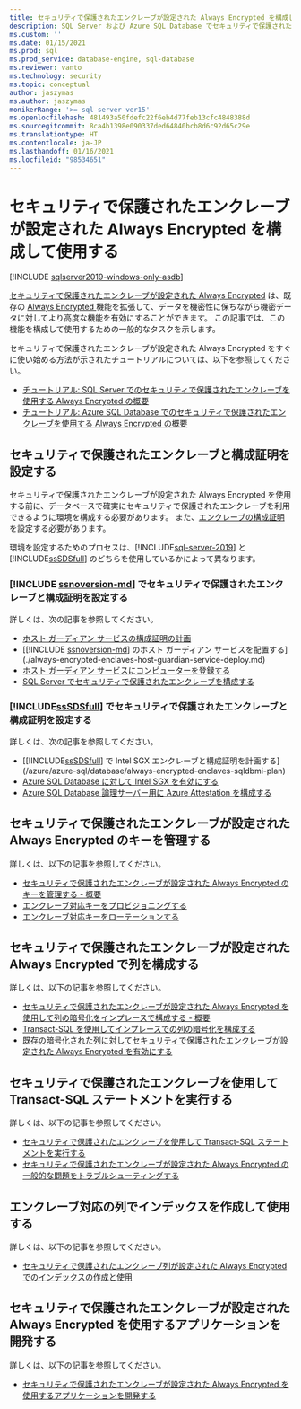 ```yaml
---
title: セキュリティで保護されたエンクレーブが設定された Always Encrypted を構成して使用する | Microsoft Docs
description: SQL Server および Azure SQL Database でセキュリティで保護されたエンクレーブが設定された Always Encrypted を構成して使用する方法を学習します。これにより、機密データに対してより高度な機能を有効にすることができます。
ms.custom: ''
ms.date: 01/15/2021
ms.prod: sql
ms.prod_service: database-engine, sql-database
ms.reviewer: vanto
ms.technology: security
ms.topic: conceptual
author: jaszymas
ms.author: jaszymas
monikerRange: '>= sql-server-ver15'
ms.openlocfilehash: 481493a50fdefc22f6eb4d77feb13cfc4848388d
ms.sourcegitcommit: 8ca4b1398e090337ded64840bcb8d6c92d65c29e
ms.translationtype: HT
ms.contentlocale: ja-JP
ms.lasthandoff: 01/16/2021
ms.locfileid: "98534651"
---
```

# <a name="configure-and-use-always-encrypted-with-secure-enclaves"></a>セキュリティで保護されたエンクレーブが設定された Always Encrypted を構成して使用する 

[!INCLUDE [sqlserver2019-windows-only-asdb](../../../includes/applies-to-version/sqlserver2019-windows-only-asdb.md)]

[セキュリティで保護されたエンクレーブが設定された Always Encrypted](always-encrypted-enclaves.md) は、既存の [Always Encrypted ](always-encrypted-database-engine.md) 機能を拡張して、データを機密性に保ちながら機密データに対してより高度な機能を有効にすることができます。 この記事では、この機能を構成して使用するための一般的なタスクを示します。

セキュリティで保護されたエンクレーブが設定された Always Encrypted をすぐに使い始める方法が示されたチュートリアルについては、以下を参照してください。

- [チュートリアル: SQL Server でのセキュリティで保護されたエンクレーブを使用する Always Encrypted の概要](../tutorial-getting-started-with-always-encrypted-enclaves.md)
- [チュートリアル: Azure SQL Database でのセキュリティで保護されたエンクレーブを使用する Always Encrypted の概要](/azure/azure-sql/database/always-encrypted-enclaves-getting-started)

## <a name="set-up-the-secure-enclave-and-attestation"></a>セキュリティで保護されたエンクレーブと構成証明を設定する

セキュリティで保護されたエンクレーブが設定された Always Encrypted を使用する前に、データベースで確実にセキュリティで保護されたエンクレーブを利用できるように環境を構成する必要があります。 また、[エンクレーブの構成証明](always-encrypted-enclaves.md#secure-enclave-attestation)を設定する必要があります。 

環境を設定するためのプロセスは、[!INCLUDE[sql-server-2019](../../../includes/sssqlv15-md.md)] と [!INCLUDE[ssSDSfull](../../../includes/sssdsfull-md.md)] のどちらを使用しているかによって異なります。

### <a name="set-up-the-secure-enclave-and-attestation-in-ssnoversion-md"></a>[!INCLUDE [ssnoversion-md](../../../includes/ssnoversion-md.md)] でセキュリティで保護されたエンクレーブと構成証明を設定する

詳しくは、次の記事を参照してください。
- [ホスト ガーディアン サービスの構成証明の計画](./always-encrypted-enclaves-host-guardian-service-plan.md)
- [[!INCLUDE [ssnoversion-md](../../../includes/ssnoversion-md.md)] のホスト ガーディアン サービスを配置する](./always-encrypted-enclaves-host-guardian-service-deploy.md)
- [ホスト ガーディアン サービスにコンピューターを登録する](./always-encrypted-enclaves-host-guardian-service-register.md)
- [SQL Server でセキュリティで保護されたエンクレーブを構成する](always-encrypted-enclaves-configure-enclave-type.md)

### <a name="set-up-the-secure-enclave-and-attestation-in-sssdsfull"></a>[!INCLUDE[ssSDSfull](../../../includes/sssdsfull-md.md)] でセキュリティで保護されたエンクレーブと構成証明を設定する

詳しくは、次の記事を参照してください。
- [[!INCLUDE[ssSDSfull](../../../includes/sssdsfull-md.md)] で Intel SGX エンクレーブと構成証明を計画する](/azure/azure-sql/database/always-encrypted-enclaves-sqldbmi-plan)
- [Azure SQL Database に対して Intel SGX を有効にする](/azure/azure-sql/database/always-encrypted-enclaves-sqldbmi-enable-sgx)
- [Azure SQL Database 論理サーバー用に Azure Attestation を構成する](/azure/azure-sql/database/always-encrypted-enclaves-sqldbmi-configure-attestation)

## <a name="manage-keys-for-always-encrypted-with-secure-enclaves"></a>セキュリティで保護されたエンクレーブが設定された Always Encrypted のキーを管理する
詳しくは、以下の記事を参照してください。
- [セキュリティで保護されたエンクレーブが設定された Always Encrypted のキーを管理する - 概要](always-encrypted-enclaves-manage-keys.md)
- [エンクレーブ対応キーをプロビジョニングする](always-encrypted-enclaves-provision-keys.md)
- [エンクレーブ対応キーをローテーションする](always-encrypted-enclaves-rotate-keys.md)

## <a name="configure-columns-with-always-encrypted-with-secure-enclaves"></a>セキュリティで保護されたエンクレーブが設定された Always Encrypted で列を構成する
詳しくは、以下の記事を参照してください。
- [セキュリティで保護されたエンクレーブが設定された Always Encrypted を使用して列の暗号化をインプレースで構成する - 概要](always-encrypted-enclaves-configure-encryption.md)
- [Transact-SQL を使用してインプレースでの列の暗号化を構成する](always-encrypted-enclaves-configure-encryption-tsql.md)
- [既存の暗号化された列に対してセキュリティで保護されたエンクレーブが設定された Always Encrypted を有効にする](always-encrypted-enclaves-enable-for-encrypted-columns.md)

## <a name="run-transact-sql-statements-using-secure-enclaves"></a>セキュリティで保護されたエンクレーブを使用して Transact-SQL ステートメントを実行する
詳しくは、以下の記事を参照してください。
- [セキュリティで保護されたエンクレーブを使用して Transact-SQL ステートメントを実行する](always-encrypted-enclaves-query-columns.md)
- [セキュリティで保護されたエンクレーブが設定された Always Encrypted の一般的な問題をトラブルシューティングする](always-encrypted-enclaves-troubleshooting.md)

## <a name="create-and-use-indexes-on-enclave-enabled-columns"></a>エンクレーブ対応の列でインデックスを作成して使用する
詳しくは、以下の記事を参照してください。
- [セキュリティで保護されたエンクレーブ列が設定された Always Encrypted でのインデックスの作成と使用](always-encrypted-enclaves-create-use-indexes.md)
  
## <a name="develop-applications-using-always-encrypted-with-secure-enclaves"></a>セキュリティで保護されたエンクレーブが設定された Always Encrypted を使用するアプリケーションを開発する
詳しくは、以下の記事を参照してください。
- [セキュリティで保護されたエンクレーブが設定された Always Encrypted を使用するアプリケーションを開発する](always-encrypted-enclaves-client-development.md)
